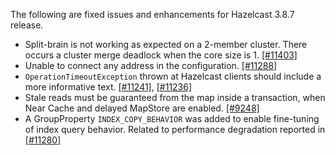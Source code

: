 
The following are fixed issues and enhancements for Hazelcast 3.8.7 release.

- Split-brain is not working as expected on a 2-member cluster. There occurs a cluster merge deadlock when the core size is 1. [[#11403]](https://github.com/hazelcast/hazelcast/issues/11403)
- Unable to connect any address in the configuration. [[#11288]](https://github.com/hazelcast/hazelcast/issues/11288)
- `OperationTimeoutException` thrown at Hazelcast clients should include a more informative text. [[#11241]](https://github.com/hazelcast/hazelcast/issues/11241), [[#11236]](https://github.com/hazelcast/hazelcast/issues/11236)
- Stale reads must be guaranteed from the map inside a transaction, when Near Cache and delayed MapStore are enabled. [[#9248]](https://github.com/hazelcast/hazelcast/issues/9248)
- A GroupProperty `INDEX_COPY_BEHAVIOR` was added to enable fine-tuning of index query behavior. Related to performance degradation reported in [[#11280]](https://github.com/hazelcast/hazelcast/issues/11280)
